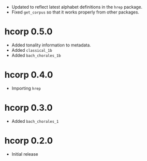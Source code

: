- Updated to reflect latest alphabet definitions in the `hrep` package.
- Fixed `get_corpus` so that it works properly from other packages.

# hcorp 0.5.0

- Added tonality information to metadata.
- Added `classical_1b`
- Added `bach_chorales_1b`

# hcorp 0.4.0

- Importing `hrep`

# hcorp 0.3.0

- Added `bach_chorales_1`

# hcorp 0.2.0

- Initial release
